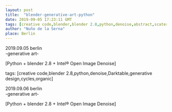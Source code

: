 ```yaml
---
layout: post
title:  "blender-generative-art-python"
date: 2019-09-05 17:23:11 GMT
tags: [creative code,blender,blender 2.8,python,denoise,abstract,scatering,generative,eevee]
author: "Nuño de la Serna"
place: Berlin
---
```


<p>2019.09.05 berlin<br/>-generative art-<br/></p><p>[Python + blender 2.8 + Intel® Open Image Denoise]</p>

tags: [creative code,blender 2.8,python,denoise,Darktable,generative design,cycles,organic]

<p>2019.09.06 berlin<br/>-generative art-</p><p>[Python + blender 2.8 + Intel® Open Image Denoise]</p>

